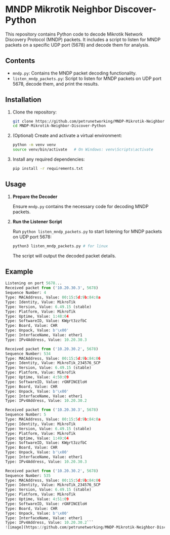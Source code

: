 # MNDP Mikrotik Neighbor Discover-Python
This repository contains Python code to decode Mikrotik Network Discovery Protocol (MNDP) packets. It includes a script to listen for MNDP packets on a specific UDP port (5678) and decode them for analysis.

## Contents

- `mndp.py`: Contains the MNDP packet decoding functionality.
- `listen_mndp_packets.py`: Script to listen for MNDP packets on UDP port 5678, decode them, and print the results.

## Installation

1. Clone the repository:
    ```sh
    git clone https://github.com/petrunetworking/MNDP-Mikrotik-Neighbor-Discover-Python.git
    cd MNDP-Mikrotik-Neighbor-Discover-Python
    ```

2. (Optional) Create and activate a virtual environment:
    ```sh
    python -m venv venv
    source venv/bin/activate   # On Windows: venv\Scripts\activate
    ```

3. Install any required dependencies:
    ```sh
    pip install -r requirements.txt
    ```

## Usage

1. **Prepare the Decoder**

   Ensure `mndp.py` contains the necessary code for decoding MNDP packets.

2. **Run the Listener Script**

   Run `python listen_mndp_packets.py` to start listening for MNDP packets on UDP port 5678:
    ```sh
    python3 listen_mndp_packets.py # for linux
    ```

   The script will output the decoded packet details.

## Example
```python  listen_mndp_packets.py
Listening on port 5678...
Received packet from ('10.20.30.3', 5678)
Sequence Number: 4
Type: MACAddress, Value: 00:15:5d:9b:84:0a
Type: Identity, Value: MikroTik
Type: Version, Value: 6.49.15 (stable)
Type: Platform, Value: MikroTik
Type: Uptime, Value: 1:48:04
Type: SoftwareID, Value: KWgrt3zzfbC
Type: Board, Value: CHR
Type: Unpack, Value: b'\x00'
Type: InterfaceName, Value: ether1
Type: IPv4Address, Value: 10.20.30.3

Received packet from ('10.20.30.2', 5678)
Sequence Number: 534
Type: MACAddress, Value: 00:15:5d:9b:84:06
Type: Identity, Value: MikroTik_234576_SCP
Type: Version, Value: 6.49.15 (stable)
Type: Platform, Value: MikroTik
Type: Uptime, Value: 4:50:09
Type: SoftwareID, Value: rGNFINCEloH
Type: Board, Value: CHR
Type: Unpack, Value: b'\x00'
Type: InterfaceName, Value: ether1
Type: IPv4Address, Value: 10.20.30.2

Received packet from ('10.20.30.3', 5678)
Sequence Number: 5
Type: MACAddress, Value: 00:15:5d:9b:84:0a
Type: Identity, Value: MikroTik
Type: Version, Value: 6.49.15 (stable)
Type: Platform, Value: MikroTik
Type: Uptime, Value: 1:49:04
Type: SoftwareID, Value: KWgrt3zzfbC
Type: Board, Value: CHR
Type: Unpack, Value: b'\x00'
Type: InterfaceName, Value: ether1
Type: IPv4Address, Value: 10.20.30.3

Received packet from ('10.20.30.2', 5678)
Sequence Number: 535
Type: MACAddress, Value: 00:15:5d:9b:84:06
Type: Identity, Value: MikroTik_234576_SCP
Type: Version, Value: 6.49.15 (stable)
Type: Platform, Value: MikroTik
Type: Uptime, Value: 4:51:09
Type: SoftwareID, Value: rGNFINCEloH
Type: Board, Value: CHR
Type: Unpack, Value: b'\x00'
Type: InterfaceName, Value: ether1
Type: IPv4Address, Value: 10.20.30.2```
![image](https://github.com/petrunetworking/MNDP-Mikrotik-Neighbor-Discover-Python/assets/126423814/0ccf0365-d4cc-47ce-bbe9-fd8520af2d8e)
